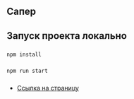 ## Сапер

## Запуск проекта локально

###

```
npm install
```

###

```
npm run start
```

###

- [Ссылка на страницу](https://aleksey-dev-crt.github.io/sapper/)

